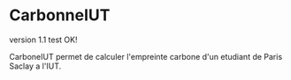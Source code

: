 # CarbonneIUT
 version 1.1
 test OK!



CarboneIUT permet de calculer l'empreinte carbone d'un etudiant de Paris Saclay a l'IUT.
